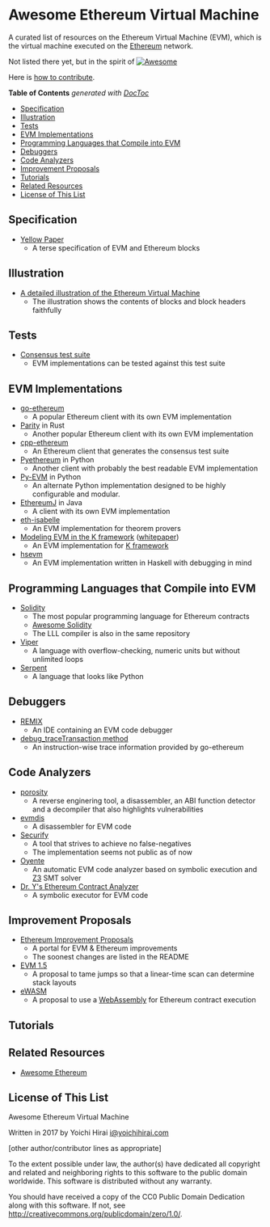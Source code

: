# Awesome Ethereum Virtual Machine

A curated list of resources on the Ethereum Virtual Machine (EVM), which is the virtual machine executed on the [Ethereum](https://ethereum.org/) network.

Not listed there yet, but in the spirit of [![Awesome](https://cdn.rawgit.com/sindresorhus/awesome/d7305f38d29fed78fa85652e3a63e154dd8e8829/media/badge.svg)](https://github.com/sindresorhus/awesome)

Here is [how to contribute](./contributing.md).

<!-- START doctoc generated TOC please keep comment here to allow auto update -->
<!-- DON'T EDIT THIS SECTION, INSTEAD RE-RUN doctoc TO UPDATE -->
**Table of Contents**  *generated with [DocToc](https://github.com/thlorenz/doctoc)*

- [Specification](#specification)
- [Illustration](#illustration)
- [Tests](#tests)
- [EVM Implementations](#evm-implementations)
- [Programming Languages that Compile into EVM](#programming-languages-that-compile-into-evm)
- [Debuggers](#debuggers)
- [Code Analyzers](#code-analyzers)
- [Improvement Proposals](#improvement-proposals)
- [Tutorials](#tutorials)
- [Related Resources](#related-resources)
- [License of This List](#license-of-this-list)

<!-- END doctoc generated TOC please keep comment here to allow auto update -->


## Specification

* [Yellow Paper](https://github.com/ethereum/yellowpaper)
    - A terse specification of EVM and Ethereum blocks

## Illustration

* [A detailed illustration of the Ethereum Virtual Machine](https://ethereum.stackexchange.com/a/6413/280)
    - The illustration shows the contents of blocks and block headers faithfully

## Tests

* [Consensus test suite](https://github.com/ethereum/tests)
    - EVM implementations can be tested against this test suite

## EVM Implementations

* [go-ethereum](https://github.com/ethereum/go-ethereum)
    - A popular Ethereum client with its own EVM implementation
* [Parity](https://github.com/paritytech/parity) in Rust
    - Another popular Ethereum client with its own EVM implementation
* [cpp-ethereum](https://github.com/ethereum/cpp-ethereum)
    - An Ethereum client that generates the consensus test suite
* [Pyethereum](https://github.com/ethereum/pyethereum) in Python
    - Another client with probably the best readable EVM implementation
* [Py-EVM](https://github.com/pipermerriam/py-evm) in Python
    - An alternate Python implementation designed to be highly configurable and modular.
* [EthereumJ](https://github.com/ethereum/ethereumj) in Java
    - A client with its own EVM implementation
* [eth-isabelle](https://github.com/pirapira/eth-isabelle)
    - An EVM implementation for theorem provers
* [Modeling EVM in the K framework](https://github.com/kframework/evm-semantics) ([whitepaper](https://www.ideals.illinois.edu/handle/2142/97207))
    - An EVM implementation for [K framework](http://www.kframework.org/index.php/Main_Page)
* [hsevm](https://github.com/dapphub/hsevm)
    - An EVM implementation written in Haskell with debugging in mind

## Programming Languages that Compile into EVM

* [Solidity](https://github.com/ethereum/solidity)
    - The most popular programming language for Ethereum contracts
    - [Awesome Solidity](https://github.com/bkrem/awesome-solidity)
    - The LLL compiler is also in the same repository
* [Viper](https://github.com/ethereum/viper)
    - A language with overflow-checking, numeric units but without unlimited loops
* [Serpent](https://github.com/ethereum/serpent)
    - A language that looks like Python

## Debuggers

* [REMIX](https://github.com/ethereum/remix)
    - An IDE containing an EVM code debugger
* [debug\_traceTransaction method](https://github.com/ethereum/go-ethereum/wiki/Management-APIs#debug_tracetransaction)
    - An instruction-wise trace information provided by go-ethereum

## Code Analyzers

* [porosity](https://github.com/comaeio/porosity)
    - A reverse enginering tool, a disassembler, an ABI function detector and a decompiler that also highlights vulnerabilities
* [evmdis](https://github.com/arachnid/evmdis)
    - A disassembler for EVM code
* [Securify](http://securify.ch/)
    - A tool that strives to achieve no false-negatives
    - The implementation seems not public as of now
* [Oyente](https://github.com/melonproject/oyente)
    - An automatic EVM code analyzer based on symbolic execution and [Z3](https://github.com/Z3Prover/z3) SMT solver
* [Dr. Y's Ethereum Contract Analyzer](http://dry.yoichihirai.com/)
    - A symbolic executor for EVM code

## Improvement Proposals

* [Ethereum Improvement Proposals](https://github.com/ethereum/EIPs)
    - A portal for EVM & Ethereum improvements
    - The soonest changes are listed in the README
* [EVM 1.5](https://github.com/ethereum/EIPs/blob/master/EIPS/eip-615.md)
    - A proposal to tame jumps so that a linear-time scan can determine stack layouts
* [eWASM](https://github.com/ewasm)
    - A proposal to use a [WebAssembly](http://webassembly.org/) for Ethereum contract execution

## Tutorials

## Related Resources

* [Awesome Ethereum](http://awesome-ethereum.com/)

## License of This List

Awesome Ethereum Virtual Machine

Written in 2017 by Yoichi Hirai <i@yoichihirai.com>

[other author/contributor lines as appropriate]

To the extent possible under law, the author(s) have dedicated all copyright and related and neighboring rights to this software to the public domain worldwide. This software is distributed without any warranty.

You should have received a copy of the CC0 Public Domain Dedication along with this software. If not, see <http://creativecommons.org/publicdomain/zero/1.0/>.
